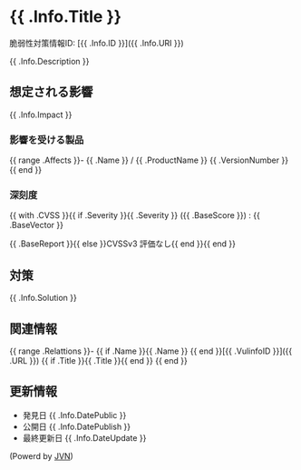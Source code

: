 # {{ .Info.Title }}

脆弱性対策情報ID: [{{ .Info.ID }}]({{ .Info.URI }})

{{ .Info.Description }}

## 想定される影響

{{ .Info.Impact }}

### 影響を受ける製品

{{ range .Affects }}- {{ .Name }} / {{ .ProductName }} {{ .VersionNumber }}
{{ end }}

### 深刻度

{{ with .CVSS }}{{ if .Severity }}{{ .Severity }} ({{ .BaseScore }}) : {{ .BaseVector }}

{{ .BaseReport }}{{ else }}CVSSv3 評価なし{{ end }}{{ end }}

## 対策

{{ .Info.Solution }}

## 関連情報

{{ range .Relattions }}- {{ if .Name }}{{ .Name }} {{ end }}[{{ .VulinfoID }}]({{ .URL }}) {{ if .Title }}{{ .Title }}{{ end }}
{{ end }}

## 更新情報

- 発見日 {{ .Info.DatePublic }}
- 公開日 {{ .Info.DatePublish }}
- 最終更新日 {{ .Info.DateUpdate }}

(Powerd by [JVN](https://jvn.jp/))
